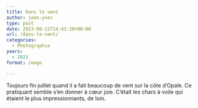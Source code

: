```yaml
---
title: Dans le vent
author: jean-yves
type: post
date: 2023-08-12T14:43:20+00:00
url: /dans-le-vent/
categories:
  - Photographie
years:
  - 2023
format: image

---
```

Toujours fin juillet quand il a fait beaucoup de vent sur la côte d’Opale. Ce pratiquant  semble s’en donner à cœur joie. C’était les chars à voile qui étaient le plus impressionnants, de loin.